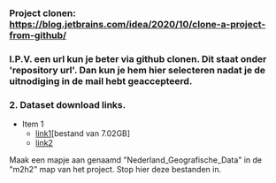 ### Project clonen: https://blog.jetbrains.com/idea/2020/10/clone-a-project-from-github/
### I.P.V. een url kun je beter via github clonen. Dit staat onder 'repository url'. Dan kun je hem hier selecteren nadat je de uitnodiging in de mail hebt geaccepteerd.

### 2. Dataset download links.
* Item 1
   * [link1](https://service.pdok.nl/lv/bag/atom/bag.xml)[bestand van 7.02GB]
   * [link2](https://service.pdok.nl/lv/bag/atom/bag.xml)

Maak een mapje aan genaamd "Nederland_Geografische_Data" in de "m2h2" map van het project. Stop hier deze bestanden in.
